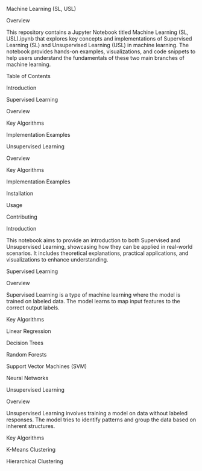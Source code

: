 



Machine Learning (SL, USL)



Overview



This repository contains a Jupyter Notebook titled Machine Learning (SL, USL).ipynb that explores key concepts and implementations of Supervised Learning (SL) and Unsupervised Learning (USL) in machine learning. The notebook provides hands-on examples, visualizations, and code snippets to help users understand the fundamentals of these two main branches of machine learning.



Table of Contents



Introduction


Supervised Learning

Overview

Key Algorithms

Implementation Examples

Unsupervised Learning

Overview

Key Algorithms

Implementation Examples

Installation

Usage

Contributing




Introduction



This notebook aims to provide an introduction to both Supervised and Unsupervised Learning, showcasing how they can be applied in real-world scenarios. It includes theoretical explanations, practical applications, and visualizations to enhance understanding.



Supervised Learning



Overview


Supervised Learning is a type of machine learning where the model is trained on labeled data. The model learns to map input features to the correct output labels.



Key Algorithms


Linear Regression

Decision Trees

Random Forests

Support Vector Machines (SVM)

Neural Networks






Unsupervised Learning



Overview


Unsupervised Learning involves training a model on data without labeled responses. The model tries to identify patterns and group the data based on inherent structures.



Key Algorithms


K-Means Clustering

Hierarchical Clustering

